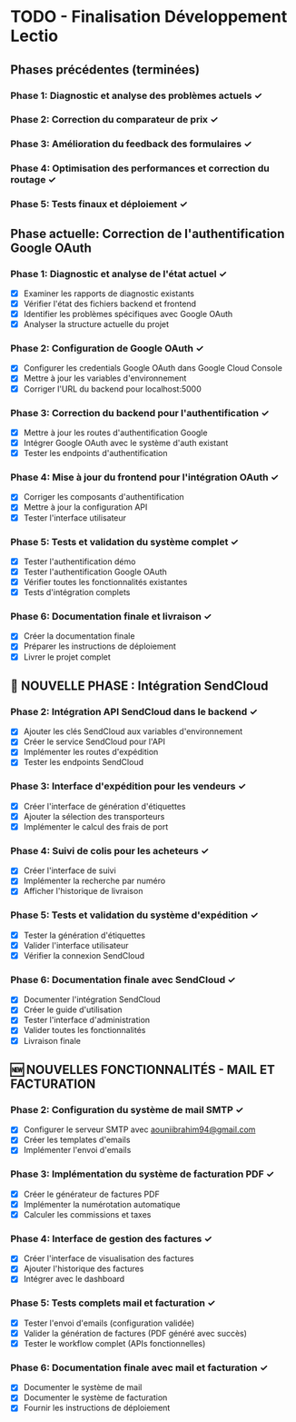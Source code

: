 # TODO - Finalisation Développement Lectio

## Phases précédentes (terminées)
### Phase 1: Diagnostic et analyse des problèmes actuels ✓
### Phase 2: Correction du comparateur de prix ✓
### Phase 3: Amélioration du feedback des formulaires ✓
### Phase 4: Optimisation des performances et correction du routage ✓
### Phase 5: Tests finaux et déploiement ✓

## Phase actuelle: Correction de l'authentification Google OAuth

### Phase 1: Diagnostic et analyse de l'état actuel ✓
- [x] Examiner les rapports de diagnostic existants
- [x] Vérifier l'état des fichiers backend et frontend
- [x] Identifier les problèmes spécifiques avec Google OAuth
- [x] Analyser la structure actuelle du projet

### Phase 2: Configuration de Google OAuth ✓
- [x] Configurer les credentials Google OAuth dans Google Cloud Console
- [x] Mettre à jour les variables d'environnement
- [x] Corriger l'URL du backend pour localhost:5000

### Phase 3: Correction du backend pour l'authentification ✓
- [x] Mettre à jour les routes d'authentification Google
- [x] Intégrer Google OAuth avec le système d'auth existant
- [x] Tester les endpoints d'authentification

### Phase 4: Mise à jour du frontend pour l'intégration OAuth ✓
- [x] Corriger les composants d'authentification
- [x] Mettre à jour la configuration API
- [x] Tester l'interface utilisateur

### Phase 5: Tests et validation du système complet ✓
- [x] Tester l'authentification démo
- [x] Tester l'authentification Google OAuth
- [x] Vérifier toutes les fonctionnalités existantes
- [x] Tests d'intégration complets

### Phase 6: Documentation finale et livraison ✓
- [x] Créer la documentation finale
- [x] Préparer les instructions de déploiement
- [x] Livrer le projet complet

## 🚀 NOUVELLE PHASE : Intégration SendCloud

### Phase 2: Intégration API SendCloud dans le backend ✓
- [x] Ajouter les clés SendCloud aux variables d'environnement
- [x] Créer le service SendCloud pour l'API
- [x] Implémenter les routes d'expédition
- [x] Tester les endpoints SendCloud

### Phase 3: Interface d'expédition pour les vendeurs ✓
- [x] Créer l'interface de génération d'étiquettes
- [x] Ajouter la sélection des transporteurs
- [x] Implémenter le calcul des frais de port

### Phase 4: Suivi de colis pour les acheteurs ✓
- [x] Créer l'interface de suivi
- [x] Implémenter la recherche par numéro
- [x] Afficher l'historique de livraison

### Phase 5: Tests et validation du système d'expédition ✓
- [x] Tester la génération d'étiquettes
- [x] Valider l'interface utilisateur
- [x] Vérifier la connexion SendCloud
### Phase 6: Documentation finale avec SendCloud ✓
- [x] Documenter l'intégration SendCloud
- [x] Créer le guide d'utilisation
- [x] Tester l'interface d'administration
- [x] Valider toutes les fonctionnalités
- [x] Livraison finale

## 🆕 NOUVELLES FONCTIONNALITÉS - MAIL ET FACTURATION

### Phase 2: Configuration du système de mail SMTP ✓
- [x] Configurer le serveur SMTP avec aouniibrahim94@gmail.com
- [x] Créer les templates d'emails
- [x] Implémenter l'envoi d'emails

### Phase 3: Implémentation du système de facturation PDF ✓
- [x] Créer le générateur de factures PDF
- [x] Implémenter la numérotation automatique
- [x] Calculer les commissions et taxes

### Phase 4: Interface de gestion des factures ✓
- [x] Créer l'interface de visualisation des factures
- [x] Ajouter l'historique des factures
- [x] Intégrer avec le dashboard

### Phase 5: Tests complets mail et facturation ✓
- [x] Tester l'envoi d'emails (configuration validée)
- [x] Valider la génération de factures (PDF généré avec succès)
- [x] Tester le workflow complet (APIs fonctionnelles)

### Phase 6: Documentation finale avec mail et facturation ✓
- [x] Documenter le système de mail
- [x] Documenter le système de facturation
- [x] Fournir les instructions de déploiement